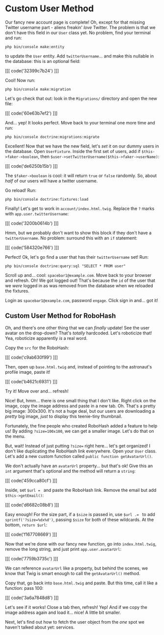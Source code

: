 # Custom User Method

Our fancy new account page is complete! Oh, except for that missing Twitter username
part - aliens freakin' *love* Twitter. The problem is that we don't have this field
in our `User` class yet. No problem, find your terminal and run:

```terminal
php bin/console make:entity
```

to update the `User` entity. Add `twitterUsername`... and make this nullable in
the database: this is an optional field:

[[[ code('32399c7b24') ]]]

Cool! Now run:

```terminal
php bin/console make:migration
```

Let's go check that out: look in the `Migrations/` directory and open the new
file:

[[[ code('60e63b7ef2') ]]]

And... yep! It looks perfect. Move back to your terminal one more time and run:

```terminal
php bin/console doctrine:migrations:migrate
```

Excellent! Now that we have the new field, let's *set* it on our dummy users in the
database. Open `UserFixture`. Inside the first set of users, add if
`$this->faker->boolean`, then `$user->setTwitterUsername($this->faker->userName)`:

[[[ code('de6250b15b') ]]]

The `$faker->boolean` is cool: it will return `true` or `false` randomly. So, about
*half* of our users will have a twitter username.

Go reload! Run:

```terminal
php bin/console doctrine:fixtures:load
```

Finally! Let's get to work in `account/index.html.twig`. Replace the `?` marks with
`app.user.twitterUsername`:

[[[ code('3200b0614b') ]]]

Hmm, but we probably don't want to show this block if they don't have a `twitterUsername`.
No problem: surround this with an `if` statement:

[[[ code('584320e766') ]]]

Perfect! Ok, let's go find a user that has their `twitterUsername` set! Run:

```terminal
php bin/console doctrine:query:sql "SELECT * FROM user"
```

Scroll up and... cool: `spacebar1@example.com`. Move back to your browser and
refresh. Oh! We got logged out! That's because the `id` of the user that we *were*
logged in as was removed from the database when we reloaded the fixtures.

Login as `spacebar1@example.com`, password `engage`. Click sign in and... got it!

## Custom User Method for RoboHash

Oh, and there's one other thing that we can *finally* update! See the user avatar on the
drop-down? That's *totally* hardcoded. Let's roboticize that! Yea, roboticize apparently
*is* a real word.

Copy the `src` for the RoboHash:

[[[ code('c9ab630f99') ]]]

Then, open up `base.html.twig` and, instead of pointing to the astronaut's profile
image, paste it!

[[[ code('b4621c6931') ]]]

Try it! Move over and... refresh!

Nice! But, hmm... there is one small thing that I don't like. Right click on the
image, copy the image address and paste in a new tab. Oh. That's a pretty big image:
300x300. It's not a huge deal, but our users are downloading a *pretty* big image,
*just* to display this teenie-tiny thumbnail.

Fortunately, the fine people who created RoboHash added a feature to help us! By
adding `?size=100x100`, we can get a smaller image. Let's do that on the menu.

But, wait! Instead of just putting `?size=` right here... let's get organized!
I don't like duplicating the RoboHash link everywhere. Open your `User` class.
Let's add a new custom function called `public function getAvatarUrl()`.

We don't actually have an `avatarUrl` property... but that's ok! Give this an `int`
argument that's optional and the method will return a `string`:

[[[ code('459cca80cf') ]]]

Inside, set `$url = ` and paste the RoboHash link. Remove the email but add
`$this->getEmail()`:

[[[ code('d6682c08b8') ]]]

Easy enough! For the size part, if a `$size` is passed in, use `$url .= `
to add `sprintf('?size=%dx%d')`, passing `$size` for both of these wildcards.
At the bottom, `return $url`:

[[[ code('f167708669') ]]]

Now that we're done with our fancy new function, go into `index.html.twig`, remove
the long string, and just print `app.user.avatarUrl`:

[[[ code('7759b3735c') ]]]

We can reference `avatarUrl` like a property, but behind the scenes, we know that
Twig is smart enough to call the `getAvatarUrl()` method.

Copy that, go back into `base.html.twig` and paste. But this time, call it like
a function: pass 100:

[[[ code('3a6a7848d8') ]]]

Let's see if it works! Close a tab then, refresh! Yep! And if we copy the image address
again and load it... nice! A little bit smaller.

Next, let's find out how to fetch the user object from the *one* spot we haven't
talked about yet: services.
